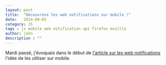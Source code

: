 ```yaml
---
layout: post
title:  "Découvrons les web notifications sur mobile !"
date:   2014-09-02
category: JS
tags : js mobile web notification api firefox mozilla
author: john
description : ""
---
```


Mardi passé, j'évoquais dans le début de <a href="http://lilleweb.fr/js/2014/08/26/web-notification/">l'article sur les web notifications </a>l'idée de les utiliser sur mobile.
